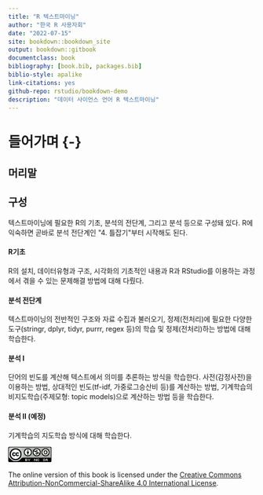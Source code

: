 ```yaml
--- 
title: "R 텍스트마이닝"
author: "한국 R 사용자회"
date: "2022-07-15"
site: bookdown::bookdown_site
output: bookdown::gitbook
documentclass: book
bibliography: [book.bib, packages.bib]
biblio-style: apalike
link-citations: yes
github-repo: rstudio/bookdown-demo
description: "데이터 사이언스 언어 R 텍스트마이닝"
---
```


# 들어가며 {-}

## 머리말




## 구성

텍스트마이닝에 필요한 R의 기초, 분석의 전단계, 그리고 분석 등으로 구성돼 있다. R에 익숙하면 곧바로 분석 전단계인 "4. 틀잡기"부터 시작해도 된다. 


#### R기초

R의 설치, 데이터유형과 구조, 시각화의 기초적인 내용과 R과 RStudio를 이용하는 과정에서 겪을 수 있는 문제해결 방법에 대해 다뤘다. 


#### 분석 전단계

텍스트마이닝의 전반적인 구조와 자료 수집과 불러오기, 정제(전처리)에 필요한 다양한 도구(stringr, dplyr, tidyr, purrr, regex 등)의 학습 및 정제(전처리)하는 방법에 대해 학습한다.

#### 분석 I

단어의 빈도를 계산해 텍스트에서 의미를 추론하는 방식을 학습한다. 사전(감정사전)을 이용하는 방법, 상대적인 빈도(tf-idf, 가중로그승산비 등)를 계산하는 방법, 기계학습의 비지도학습(주제모형: topic models)으로 계산하는 방법 등을 학습한다. 

#### 분석 II (예정)

기계학습의 지도학습 방식에 대해 학습한다. 



![](images/by-nc-sa.png)

The online version of this book is licensed under the [Creative Commons Attribution-NonCommercial-ShareAlike 4.0 International  License](http://creativecommons.org/licenses/by-nc-sa/4.0/).
